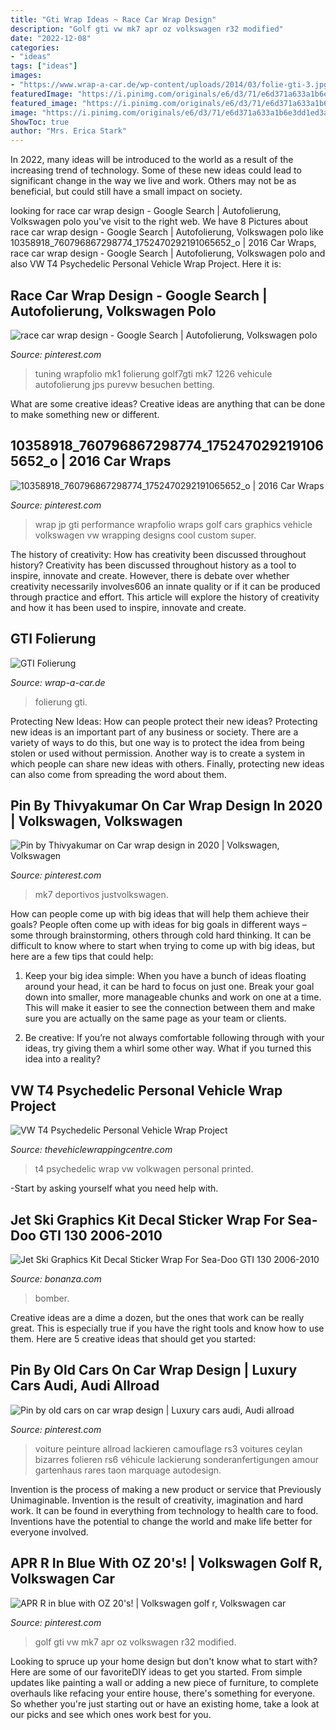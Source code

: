 ```yaml
---
title: "Gti Wrap Ideas ~ Race Car Wrap Design"
description: "Golf gti vw mk7 apr oz volkswagen r32 modified"
date: "2022-12-08"
categories:
- "ideas"
tags: ["ideas"]
images:
- "https://www.wrap-a-car.de/wp-content/uploads/2014/03/folie-gti-3.jpg"
featuredImage: "https://i.pinimg.com/originals/e6/d3/71/e6d371a633a1b6e3dd1ed3a4fbc8221b.jpg"
featured_image: "https://i.pinimg.com/originals/e6/d3/71/e6d371a633a1b6e3dd1ed3a4fbc8221b.jpg"
image: "https://i.pinimg.com/originals/e6/d3/71/e6d371a633a1b6e3dd1ed3a4fbc8221b.jpg"
ShowToc: true
author: "Mrs. Erica Stark"
---
```



In 2022, many ideas will be introduced to the world as a result of the increasing trend of technology. Some of these new ideas could lead to significant change in the way we live and work. Others may not be as beneficial, but could still have a small impact on society.

	

		
looking for race car wrap design - Google Search | Autofolierung, Volkswagen polo you've visit to the right web. We have 8 Pictures about race car wrap design - Google Search | Autofolierung, Volkswagen polo like 10358918_760796867298774_1752470292191065652_o | 2016 Car Wraps, race car wrap design - Google Search | Autofolierung, Volkswagen polo and also VW T4 Psychedelic Personal Vehicle Wrap Project. Here it is:
		
    
## Race Car Wrap Design - Google Search | Autofolierung, Volkswagen Polo

<img loading=lazy src="https://i.pinimg.com/originals/e4/63/77/e46377a186345fb3cb8b6e1fc6fe6f80.jpg" onerror="this.onerror=null;this.src='https://tse2.mm.bing.net/th?id=OIP.6BnJOs36BbpwCMIwrukr2AHaE6&amp;pid=15.1';" alt="race car wrap design - Google Search | Autofolierung, Volkswagen polo">

_Source: pinterest.com_

>tuning wrapfolio mk1 folierung golf7gti mk7 1226 vehicule autofolierung jps purevw besuchen betting. 

	

What are some creative ideas?
Creative ideas are anything that can be done to make something new or different.

    
## 10358918_760796867298774_1752470292191065652_o | 2016 Car Wraps

<img loading=lazy src="https://s-media-cache-ak0.pinimg.com/736x/4c/04/87/4c04876ded9fb50ae812b80f758b6eee--wrapping-ideas-vehicle-wraps.jpg" onerror="this.onerror=null;this.src='https://tse2.mm.bing.net/th?id=OIP.mpEXhaFq6FeDPGtAQ-OWTQHaE6&amp;pid=15.1';" alt="10358918_760796867298774_1752470292191065652_o | 2016 Car Wraps">

_Source: pinterest.com_

>wrap jp gti performance wrapfolio wraps golf cars graphics vehicle volkswagen vw wrapping designs cool custom super. 

	

The history of creativity: How has creativity been discussed throughout history?
Creativity has been discussed throughout history as a tool to inspire, innovate and create. However, there is debate over whether creativity necessarily involves606
an innate quality or if it can be produced through practice and effort. This article will explore the history of creativity and how it has been used to inspire, innovate and create.

    
## GTI Folierung

<img loading=lazy src="https://www.wrap-a-car.de/wp-content/uploads/2014/03/folie-gti-3.jpg" onerror="this.onerror=null;this.src='https://tse3.mm.bing.net/th?id=OIP.gOBCFy7TKeZPsYt9FvO4PgHaE8&amp;pid=15.1';" alt="GTI Folierung">

_Source: wrap-a-car.de_

>folierung gti. 

	

Protecting New Ideas: How can people protect their new ideas?
Protecting new ideas is an important part of any business or society. There are a variety of ways to do this, but one way is to protect the idea from being stolen or used without permission. Another way is to create a system in which people can share new ideas with others. Finally, protecting new ideas can also come from spreading the word about them.

    
## Pin By Thivyakumar On Car Wrap Design In 2020 | Volkswagen, Volkswagen

<img loading=lazy src="https://i.pinimg.com/originals/47/3e/08/473e08377bc8a8aa04074808e1202346.jpg" onerror="this.onerror=null;this.src='https://tse3.mm.bing.net/th?id=OIP.e_SZv2dxXjTBWiDbLQi6CQHaD8&amp;pid=15.1';" alt="Pin by Thivyakumar on Car wrap design in 2020 | Volkswagen, Volkswagen">

_Source: pinterest.com_

>mk7 deportivos justvolkswagen. 

	

How can people come up with big ideas that will help them achieve their goals?
People often come up with ideas for big goals in different ways – some through brainstorming, others through cold hard thinking. It can be difficult to know where to start when trying to come up with big ideas, but here are a few tips that could help:
1. Keep your big idea simple: When you have a bunch of ideas floating around your head, it can be hard to focus on just one. Break your goal down into smaller, more manageable chunks and work on one at a time. This will make it easier to see the connection between them and make sure you are actually on the same page as your team or clients.

2. Be creative: If you’re not always comfortable following through with your ideas, try giving them a whirl some other way. What if you turned this idea into a reality?

    
## VW T4 Psychedelic Personal Vehicle Wrap Project

<img loading=lazy src="https://www.thevehiclewrappingcentre.com/wp-content/uploads/T4-5.jpg" onerror="this.onerror=null;this.src='https://tse3.mm.bing.net/th?id=OIP.XzgT5UhPLkbZeL3V-pcZMgHaEm&amp;pid=15.1';" alt="VW T4 Psychedelic Personal Vehicle Wrap Project">

_Source: thevehiclewrappingcentre.com_

>t4 psychedelic wrap vw volkwagen personal printed. 

	

-Start by asking yourself what you need help with.

    
## Jet Ski Graphics Kit Decal Sticker Wrap For Sea-Doo GTI 130 2006-2010

<img loading=lazy src="https://images.bonanzastatic.com/afu/images/9567/c797/b481_7083717649/s-l1600.jpg" onerror="this.onerror=null;this.src='https://tse1.mm.bing.net/th?id=OIP.JZlGvgzAl3uNa7XCaSdiagHaE4&amp;pid=15.1';" alt="Jet Ski Graphics Kit Decal Sticker Wrap For Sea-Doo GTI 130 2006-2010">

_Source: bonanza.com_

>bomber. 

	

Creative ideas are a dime a dozen, but the ones that work can be really great. This is especially true if you have the right tools and know how to use them. Here are 5 creative ideas that should get you started:

    
## Pin By Old Cars On Car Wrap Design | Luxury Cars Audi, Audi Allroad

<img loading=lazy src="https://i.pinimg.com/736x/bc/e7/08/bce708066218d34af4ffbc695896e147.jpg" onerror="this.onerror=null;this.src='https://tse3.mm.bing.net/th?id=OIP.LIthvt3vZiL34mYeEIII-AHaFo&amp;pid=15.1';" alt="Pin by old cars on car wrap design | Luxury cars audi, Audi allroad">

_Source: pinterest.com_

>voiture peinture allroad lackieren camouflage rs3 voitures ceylan bizarres folieren rs6 véhicule lackierung sonderanfertigungen amour gartenhaus rares taon marquage autodesign. 

	

Invention is the process of making a new product or service that Previously Unimaginable. Invention is the result of creativity, imagination and hard work. It can be found in everything from technology to health care to food. Inventions have the potential to change the world and make life better for everyone involved.

    
## APR R In Blue With OZ 20&#039;s! | Volkswagen Golf R, Volkswagen Car

<img loading=lazy src="https://i.pinimg.com/originals/e6/d3/71/e6d371a633a1b6e3dd1ed3a4fbc8221b.jpg" onerror="this.onerror=null;this.src='https://tse2.mm.bing.net/th?id=OIP.71bCYskPtQbajGO8mqMozAHaE4&amp;pid=15.1';" alt="APR R in blue with OZ 20&#039;s! | Volkswagen golf r, Volkswagen car">

_Source: pinterest.com_

>golf gti vw mk7 apr oz volkswagen r32 modified. 

	

Looking to spruce up your home design but don't know what to start with? Here are some of our favoriteDIY ideas to get you started. From simple updates like painting a wall or adding a new piece of furniture, to complete overhauls like refacing your entire house, there's something for everyone. So whether you're just starting out or have an existing home, take a look at our picks and see which ones work best for you.

